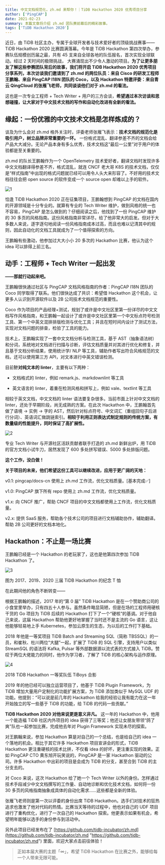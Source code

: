 ```yaml
---
title: 中文文档规范化，zh.md 来帮你！｜TiDB Hackathon 2020 优秀项目分享
author: ['PingCAP']
date: 2021-02-23
summary: 本篇文章将介绍 zh.md 团队赛前幕后的精彩故事。
tags: ['TiDB Hackathon 2020']
---
```


近日，由 TiDB 社区主办，专属于全球开发者与技术爱好者的顶级挑战赛事——TiDB Hackathon 2020 比赛圆满落幕。今年是 TiDB Hackathon 第四次举办，参赛队伍规模创历届之最，共有 45 支来自全球各地的队伍报名，首次实现全球联动。经过 2 天时间的极限挑战， 大赛涌现出不少令人激动的项目。**为了让更多朋友了解这些参赛团队背后的故事，我们将开启 TiDB Hackathon 2020 优秀项目分享系列，本次访谈我们邀请到了 zh.md 的两位队员：来自 Cisco 的研发工程师王鹏翰、来自 PingCAP I18N 团队的 Coco，以及 Hackathon 特邀评委：来自青云 QingCloud 的张雁飞老师，共同谈谈他们对于 zh.md 的看法。**

这也是一次专业工程师 + Tech Writer + 用户的三方会谈，**希望通过本次访谈和思想碰撞，让大家对于中文技术文档的写作和自动化改进有全新的看法。**

## 缘起：一份优雅的中文技术文档是怎样炼成的？

谈及为什么会对 zh.md 格外关注时，评委老师张雁飞表示：**技术文档的规范化是吸引用户，树立品牌非常重要的一环。** 一份格式混乱、翻译参差不齐的文档会给产品大大减分。无论产品本身有多么优秀，技术文档这“最后一公里”对于用户的体验都是至关重要的。

zh.md 的队长王鹏翰作为一个 OpenTelemetry 技术爱好者，翻译文档时发现许多中文文档翻译得参差不齐，格式混乱，就连 CNCF 老大哥 K8S 的技术文档，仅仅是“样式指南”中出现的格式问题就已经可以用令人头大来形容了。不好用的技术文档往往会把 open source 的软件变成一个 source open 却难以上手的软件。

![1](media/let-zhmd-to-help-you-standardizating-chinese-document/1.png)

恰逢 TiDB Hackathon 2020 正在征集项目，王鹏翰想到 PingCAP 的文档在国内的开源领域是十分专业的。就算有专业的 Tech Writer 维护，做到风格的统一也不容易，PingCAP 是怎么做到的？仔细阅读之后，他找到了一份 PingCAP 维护的 30 多页的风格指南。这份风格指南非常详尽，给了他非常大的启发。但对于大多数人来说，逐字逐句地阅读一份风格指南成本过高，而且也难以记清其中的规则，因此自动化的文档工具就成为了一个值得探索的方向。

王鹏翰有些激动，他参加过大大小小 20 多次的 Hackathon 比赛，他认为这个 idea 可以排得上前三名。

## 动手：工程师 \+ Tech Writer 一起出发

**——那就行动起来吧。**

王鹏翰很快通过社区与 PingCAP 文档风格指南的作者：PingCAP I18N 团队的 Coco 同学取得了联系。他们很快达成了共识：希望借 Hackathon 这个机会，让更多人认识到开源软件以及 2B 公司技术文档规范的重要性。

Coco 作为项目的产品经理+测试，规划了或许是中文社区里第一份详尽的中文文档写作风格指南，和王鹏翰一起设计了或许是中文社区里第一个中文标点符号检测工具、第一个中英文混排排版检测与优化工具；并且在短时间内设计了测试方法，实现对文档问题的排查，检验了工具的能力。

技术上，王鹏翰实现了一套中文文档分析与检测工具，基于 AST（抽象语法树）和分词，系统地对文档进行扫描与诊断，评估文档质量并对其进行优化和修复，并且基于文档分析结果，使用统计学/ NLP 等工具，辅助作者写出符合风格规范的文档，还可以使用第三方 API，对文本进行中英文错误检测。

目前**针对纯文本的 linter**，主要有以下两种：

- 文档格式的 linter，例如 remark.js、markdownlint 等工具

- 英文语言的 linter，着重在检测风格和拼写上，例如 vale、textlint 等工具

相较于英文文档，中文文档的 linter 语法要复杂很多。当前市面上针对中文文档的 linter，还处于早期阶段，尚无成熟的方案。在此次 Hackathon 中，王鹏翰首先做了语境 -> 实例 -> 字的 AST，然后针对标点符号、中文词汇（重组回句子后进行分词）、英语词汇做跳链索引。**相较于利用正则表达式制定规则的传统方案，有数量级的性能提升，同时保证了高扩展性。**

![2](media/let-zhmd-to-help-you-standardizating-chinese-document/2.png)

专业 Tech Writer 与开源社区活跃贡献者联手打造的 zh.md 新鲜出炉，用 TiDB 的官方文档小试牛刀，居然发现了 600 多处拼写错误、5000 多处排版问题。

**这个工作，没白做！**

**关于项目的未来，他们希望这份工具可以继续改进，应用于更广阔的天地：**

v0.1: pingcap/docs-cn 使用上 zh.md 工作流，优化文档质量。\[基本完成✅\]

v1.0: PingCAP 旗下所有 repo 使用上 zh.md 工作流，优化文档质量。

v1.x: 向 CNCF 推广，帮助 CNCF 项目的中文文档都使用上工作流，优化文档质量。

v2.x: 提供 SaaS 服务，帮助各个技术公司的项目进行文档辅助协作，辅助翻译。帮助 2B 公司更好的文档本地化。

## Hackathon：不止是一场比赛

王鹏翰已经是一个 Hackathon 的老玩家了，这也是他第四次参加 TiDB Hackathon 了。

![3](media/let-zhmd-to-help-you-standardizating-chinese-document/3.jpg)

<div class="caption-center">图为 2017、2019、2020 三届 TiDB Hackathon 的纪念 T 恤</div>

在此期间他的角色不断转变——

根据王鹏翰的描述，2017 年的“第 0 届” TiDB Hackathon 是在一个赞助商公司的小食堂里举办，只有四五十人参与。虽然条件略显简陋，但是在场的工程师用硬核干货的 Go 项目为 TiDB 后续的 Hackathon 打下了一个“硬核”的基调。对于他自己来说，这届 Hackathon 帮助他更好地掌握了当时还不是主流的 Go 语言，这让他能够轻易地上手 Kubernetes，参加云原生的生态，为以后的工作打下基础。

2018 年他是一等奖项目 TiDB Batch and Streaming SQL（简称 TBSSQL）的一员，和崔秋、杜川两位“大腿”一起，扩展了 TiDB 的 SQL 引擎，支持用户以类似 StreamSQL 的语法将 Kafka, Pulsar 等外部数据源以流式表的方式接入 TiDB。赞叹于两位大佬能力的同时，他作为学习者，了解了 TiDB 的核心架构与运作原理。

![4](media/let-zhmd-to-help-you-standardizating-chinese-document/4.png)

<div class="caption-center">2018 TiDB Hackathon 一等奖队伍 TiBoys 合影</div>

2019 年的他已经可以独立运营项目了，他基于 TiDB Plugin Framework，为 TiDB 增加大量用户定制化的功能扩展方案，为 TiDB 添加类似于 MySQL UDF 的功能。他提到：“可以说是前几年的 Hackathon 给我的经验让我有能力在这一年开始独立的写一些基于 TiDB 的功能，给 TiDB 的代码一些贡献。”

**TiDB Hackathon 2020 对他来说更是意义非凡。** 这一年的 Hackathon 中，他用一个能造福 TiDB 社区内外项目的 idea 获得了三等奖；他还让女朋友带领“鸽了爽”队也一起参加比赛，完成他去年对 Plugin Framework 实现未尽的探索。

对王鹏翰来说，参加 Hackathon 算是对自己的一个总结，也是给自己的 idea 一个落地的机会。相比于其它许多 Hackathon 项目宣讲会的形式，TiDB Hackathon 更注重硬核的技术比拼，不仅看 idea 的好坏，更注重实现的效果。正如 PingCAP CTO 黄东旭开玩笑说的，PingCAP 是一家 Hackathon 驱动的公司。许多 Hackathon 中出彩的项目是会成为 TiDB 的分支，甚至合到 TiDB 的主分支去的。

对 Coco 来说，这次 Hackathon 给了她一个 Tech Writer 以外的身份。怎样通过技术手段减少中文文档撰写的工作量、自动地诊断和优化技术文档，如何将一份 30 多页的风格指南抽象成具体的自动化需求……这些都是全新的体验。

张雁飞老师则是第一次以评委的身份出席 TiDB Hackathon。选手们对技术的狂热追求也激发了他对代码的热情。比赛当天等待的过程中，他也对自己的 UDF 项目进行了重构优化，进行了一次自己的 Hackathon 探索。他更表示如果有机会，希望明年能够以选手的身份参与到活动中。

另外此项目已经发布在了 [https://github.com/tidb-incubator/zh.md](https://github.com/tidb-incubator/zh.md "https://github.com/tidb-incubator/zh.md") 里面，欢迎大家点击前往体验！

> 正如本届大赛的主题「∞」，希望 TiDB Hackathon 在比赛之外，能够给每一个人带来无限可能。
